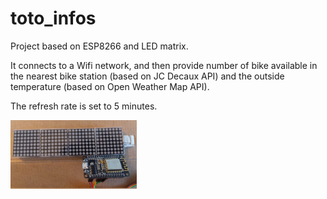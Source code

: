 # toto_infos
Project based on ESP8266 and LED matrix.

It connects to a Wifi network, and then provide number of bike available in the nearest bike station (based on JC Decaux API) and the outside temperature (based on Open Weather Map API). 

The refresh rate is set to 5 minutes.

<img src='illustration.jpeg' width="40%" height="40%"/>
